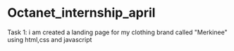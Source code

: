 # Octanet_internship_april
Task 1:
i am created a landing page for my clothing brand called "Merkinee" using html,css and javascript
